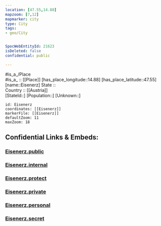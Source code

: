 ```yaml
---
location: [47.55,14.88] 
mapzoom: [7,12] 
mapmarker: city 
type: City
tags:
- geo/City


SpocWebEntityId: 21623
isDeleted: false
confidential: public

---
```

#is_a_/Place  
#is_a_ :: [[Place]] 
[has_place_longitude::14.88] 
[has_place_latitude::47.55] 
[name::Eisenerz] 
State ::  
Country :: [[Austria]]  
[StateId::] 
[Population::] 
[Unknown::] 


```leaflet
id: Eisenerz
coordinates: [[Eisenerz]] 
markerFile: [[Eisenerz]] 
defaultZoom: 11 
maxZoom: 18
```


## Confidential Links & Embeds: 

### [Eisenerz.public](/_public/\Earth\Continent\Europe\Europe~Central\Austria\Austrias_States\Steiermark\CityEisenerz.public.md) 

### [Eisenerz.internal](/_internal/\Earth\Continent\Europe\Europe~Central\Austria\Austrias_States\Steiermark\CityEisenerz.internal.md) 

### [Eisenerz.protect](/_protect/\Earth\Continent\Europe\Europe~Central\Austria\Austrias_States\Steiermark\CityEisenerz.protect.md) 

### [Eisenerz.private](/_private/\Earth\Continent\Europe\Europe~Central\Austria\Austrias_States\Steiermark\CityEisenerz.private.md) 

### [Eisenerz.personal](/_personal/\Earth\Continent\Europe\Europe~Central\Austria\Austrias_States\Steiermark\CityEisenerz.personal.md) 

### [Eisenerz.secret](/_secret/\Earth\Continent\Europe\Europe~Central\Austria\Austrias_States\Steiermark\CityEisenerz.secret.md)

